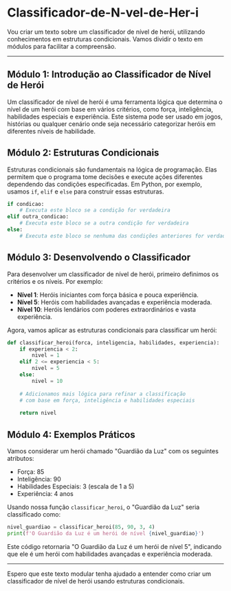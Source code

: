 # Classificador-de-N-vel-de-Her-i

Vou criar um texto sobre um classificador de nível de herói, utilizando conhecimentos em estruturas condicionais. Vamos dividir o texto em módulos para facilitar a compreensão.

---

## Módulo 1: Introdução ao Classificador de Nível de Herói

Um classificador de nível de herói é uma ferramenta lógica que determina o nível de um herói com base em vários critérios, como força, inteligência, habilidades especiais e experiência. Este sistema pode ser usado em jogos, histórias ou qualquer cenário onde seja necessário categorizar heróis em diferentes níveis de habilidade.

## Módulo 2: Estruturas Condicionais

Estruturas condicionais são fundamentais na lógica de programação. Elas permitem que o programa tome decisões e execute ações diferentes dependendo das condições especificadas. Em Python, por exemplo, usamos `if`, `elif` e `else` para construir essas estruturas.

```python
if condicao:
    # Executa este bloco se a condição for verdadeira
elif outra_condicao:
    # Executa este bloco se a outra condição for verdadeira
else:
    # Executa este bloco se nenhuma das condições anteriores for verdadeira
```

## Módulo 3: Desenvolvendo o Classificador

Para desenvolver um classificador de nível de herói, primeiro definimos os critérios e os níveis. Por exemplo:

- **Nível 1**: Heróis iniciantes com força básica e pouca experiência.
- **Nível 5**: Heróis com habilidades avançadas e experiência moderada.
- **Nível 10**: Heróis lendários com poderes extraordinários e vasta experiência.

Agora, vamos aplicar as estruturas condicionais para classificar um herói:

```python
def classificar_heroi(forca, inteligencia, habilidades, experiencia):
    if experiencia < 2:
        nivel = 1
    elif 2 <= experiencia < 5:
        nivel = 5
    else:
        nivel = 10
    
    # Adicionamos mais lógica para refinar a classificação
    # com base em força, inteligência e habilidades especiais
    
    return nivel
```

## Módulo 4: Exemplos Práticos

Vamos considerar um herói chamado "Guardião da Luz" com os seguintes atributos:

- Força: 85
- Inteligência: 90
- Habilidades Especiais: 3 (escala de 1 a 5)
- Experiência: 4 anos

Usando nossa função `classificar_heroi`, o "Guardião da Luz" seria classificado como:

```python
nivel_guardiao = classificar_heroi(85, 90, 3, 4)
print(f'O Guardião da Luz é um herói de nível {nivel_guardiao}')
```

Este código retornaria "O Guardião da Luz é um herói de nível 5", indicando que ele é um herói com habilidades avançadas e experiência moderada.

---

Espero que este texto modular tenha ajudado a entender como criar um classificador de nível de herói usando estruturas condicionais.
